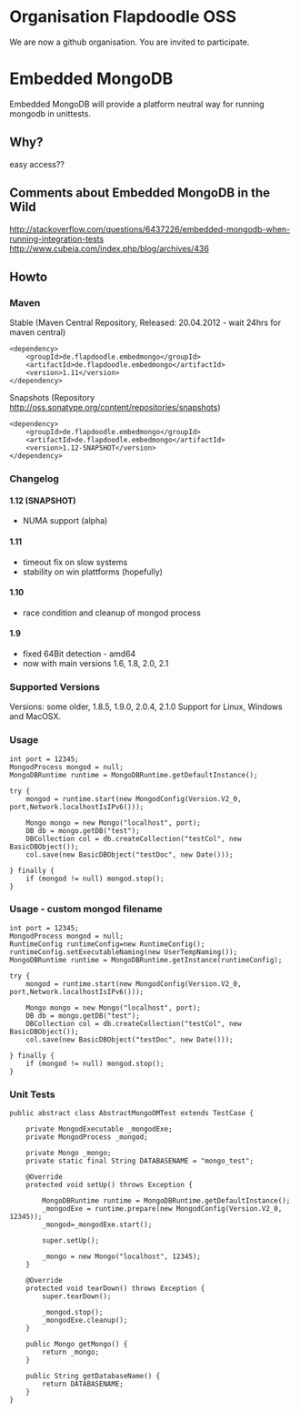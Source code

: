 # Organisation Flapdoodle OSS

We are now a github organisation. You are invited to participate.

# Embedded MongoDB

Embedded MongoDB will provide a platform neutral way for running mongodb in unittests.

## Why?

easy access??

## Comments about Embedded MongoDB in the Wild

http://stackoverflow.com/questions/6437226/embedded-mongodb-when-running-integration-tests
http://www.cubeia.com/index.php/blog/archives/436

## Howto

### Maven

Stable (Maven Central Repository, Released: 20.04.2012 - wait 24hrs for maven central)

	<dependency>
		<groupId>de.flapdoodle.embedmongo</groupId>
		<artifactId>de.flapdoodle.embedmongo</artifactId>
		<version>1.11</version>
	</dependency>

Snapshots (Repository http://oss.sonatype.org/content/repositories/snapshots)

	<dependency>
		<groupId>de.flapdoodle.embedmongo</groupId>
		<artifactId>de.flapdoodle.embedmongo</artifactId>
		<version>1.12-SNAPSHOT</version>
	</dependency>

### Changelog

#### 1.12 (SNAPSHOT)

- NUMA support (alpha)

#### 1.11

- timeout fix on slow systems
- stability on win plattforms (hopefully)

#### 1.10

- race condition and cleanup of mongod process

#### 1.9

- fixed 64Bit detection - amd64
- now with main versions 1.6, 1.8, 2.0, 2.1

### Supported Versions

Versions: some older, 1.8.5, 1.9.0, 2.0.4, 2.1.0
Support for Linux, Windows and MacOSX.

### Usage

	int port = 12345;
	MongodProcess mongod = null;
	MongoDBRuntime runtime = MongoDBRuntime.getDefaultInstance();
	
	try {
		mongod = runtime.start(new MongodConfig(Version.V2_0, port,Network.localhostIsIPv6()));

		Mongo mongo = new Mongo("localhost", port);
		DB db = mongo.getDB("test");
		DBCollection col = db.createCollection("testCol", new BasicDBObject());
		col.save(new BasicDBObject("testDoc", new Date()));

	} finally {
		if (mongod != null)	mongod.stop();
	}

### Usage - custom mongod filename 

	int port = 12345;
	MongodProcess mongod = null;
	RuntimeConfig runtimeConfig=new RuntimeConfig();
	runtimeConfig.setExecutableNaming(new UserTempNaming());
	MongoDBRuntime runtime = MongoDBRuntime.getInstance(runtimeConfig);
	
	try {
		mongod = runtime.start(new MongodConfig(Version.V2_0, port,Network.localhostIsIPv6()));

		Mongo mongo = new Mongo("localhost", port);
		DB db = mongo.getDB("test");
		DBCollection col = db.createCollection("testCol", new BasicDBObject());
		col.save(new BasicDBObject("testDoc", new Date()));

	} finally {
		if (mongod != null)	mongod.stop();
	}

### Unit Tests

	public abstract class AbstractMongoOMTest extends TestCase {
	
		private MongodExecutable _mongodExe;
		private MongodProcess _mongod;
	
		private Mongo _mongo;
		private static final String DATABASENAME = "mongo_test";
	
		@Override
		protected void setUp() throws Exception {
	
			MongoDBRuntime runtime = MongoDBRuntime.getDefaultInstance();
			_mongodExe = runtime.prepare(new MongodConfig(Version.V2_0, 12345));
			_mongod=_mongodExe.start();
			
			super.setUp();
	
			_mongo = new Mongo("localhost", 12345);
		}
	
		@Override
		protected void tearDown() throws Exception {
			super.tearDown();
			
			_mongod.stop();
			_mongodExe.cleanup();
		}
	
		public Mongo getMongo() {
			return _mongo;
		}
	
		public String getDatabaseName() {
			return DATABASENAME;
		}
	}
